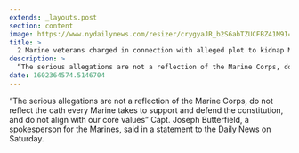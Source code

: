 ```yaml
--- 
extends: _layouts.post 
section: content 
image: https://www.nydailynews.com/resizer/crygyaJR_b2S6abTZUCFBZ41M9I=/1200x0/left/middle/cloudfront-us-east-1.images.arcpublishing.com/tronc/VE7NGUULFZAGZHBNOU5LQXMVZ4.jpg 
title: > 
  2 Marine veterans charged in connection with alleged plot to kidnap Michigan Gov. Gretchen Whitmer 
description: > 
  “The serious allegations are not a reflection of the Marine Corps, do not reflect the oath every Marine takes to support and defend the constitution, and do not align with our core values” Capt.Joseph Butterfield, a spokesperson for the Marines, said in a statement to the Daily News on Saturday. 
date: 1602364574.5146704 
--- 
```

“The serious allegations are not a reflection of the Marine Corps, do not reflect the oath every Marine takes to support and defend the constitution, and do not align with our core values” Capt. Joseph Butterfield, a spokesperson for the Marines, said in a statement to the Daily News on Saturday.